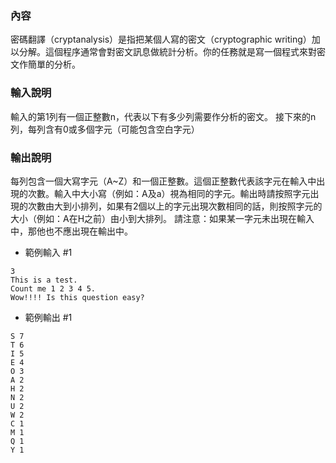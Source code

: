 ### 內容
密碼翻譯（cryptanalysis）是指把某個人寫的密文（cryptographic writing）加以分解。這個程序通常會對密文訊息做統計分析。你的任務就是寫一個程式來對密文作簡單的分析。

### 輸入說明
輸入的第1列有一個正整數n，代表以下有多少列需要作分析的密文。 接下來的n列，每列含有0或多個字元（可能包含空白字元）

### 輸出說明
每列包含一個大寫字元（A~Z）和一個正整數。這個正整數代表該字元在輸入中出現的次數。輸入中大小寫（例如：A及a）視為相同的字元。輸出時請按照字元出現的次數由大到小排列，如果有2個以上的字元出現次數相同的話，則按照字元的大小（例如：A在H之前）由小到大排列。 請注意：如果某一字元未出現在輸入中，那他也不應出現在輸出中。

- 範例輸入 #1
```
3
This is a test.
Count me 1 2 3 4 5.
Wow!!!! Is this question easy?
```

- 範例輸出 #1
```
S 7
T 6
I 5
E 4
O 3
A 2
H 2
N 2
U 2
W 2
C 1
M 1
Q 1
Y 1
```